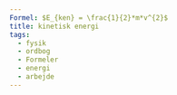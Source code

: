 ```yaml
---
Formel: $E_{ken} = \frac{1}{2}*m*v^{2}$
title: kinetisk energi
tags:
  - fysik
  - ordbog
  - Formeler
  - energi
  - arbejde
---
```

